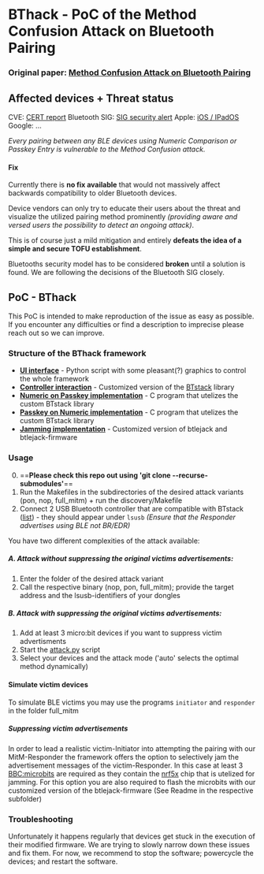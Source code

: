 # BThack - PoC of the Method Confusion Attack on Bluetooth Pairing

### Original paper: [Method Confusion Attack on Bluetooth Pairing](https://www.computer.org/csdl/proceedings-article/sp/2021/893400a213/1mbmHzm2Q6c)

## Affected devices + Threat status
CVE: [CERT report](https://kb.cert.org/vuls/id/534195)
Bluetooth SIG: [SIG security alert](https://www.bluetooth.com/learn-about-bluetooth/bluetooth-technology/bluetooth-security/reporting-security/)
Apple: [iOS / IPadOS](https://support.apple.com/en-us/HT211168)
Google: ...

*Every pairing between any BLE devices using Numeric Comparison or Passkey Entry is vulnerable to the Method Confusion attack.*

#### Fix
Currently there is **no fix available** that would not massively affect backwards compatibility to older Bluetooth devices.

Device vendors can only try to educate their users about the threat and visualize the utilized pairing method prominently  *(providing aware and versed users the possibility to detect an ongoing attack)*.

This is of course just a mild mitigation and entirely **defeats the idea of a simple and secure TOFU establishment**.


Bluetooths security model has to be considered **broken** until a solution is found.
We are following the decisions of the Bluetooth SIG closely.

## PoC - BThack
This PoC is intended to make reproduction of the issue as easy as possible.
If you encounter any difficulties or find a description to imprecise please reach out so we can improve.

### Structure of the BThack framework

* **[UI interface](https://github.com/maxdos64/BThack/blob/master/attack.py)** - Python script with some pleasant(?) graphics to control the whole framework
* **[Controller interaction](https://github.com/lupinglui/btstack/tree/bthack_mods)** - Customized version of the [BTstack](https://github.com/bluekitchen/btstack) library
* **[Numeric on Passkey implementation](https://github.com/maxdos64/BThack/tree/master/NoP)** - C program that utelizes the custom BTstack library
* **[Passkey on Numeric implementation](https://github.com/maxdos64/BThack/tree/master/PoN)** - C program that utelizes the custom BTstack library
* **[Jamming implementation](https://github.com/maxdos64/btlejack/tree/disable_fix)** - Customized version of btlejack and btlejack-firmware 

### Usage
0. ==**Please check this repo out using 'git clone --recurse-submodules'**==
1. Run the Makefiles in the subdirectories of the desired attack variants (pon, nop, full_mitm) + run the discovery/Makefile
2. Connect 2 USB Bluetooth controller that are compatible with BTstack ([list](https://github.com/bluekitchen/btstack#evaluation-platforms)) - they should appear under `lsusb` *(Ensure that the Responder advertises using BLE not BR/EDR)*

You have two different complexities of the attack available:

##### A. Attack without suppressing the original victims advertisements:
1. Enter the folder of the desired attack variant
2. Call the respective binary (nop, pon, full_mitm); provide the target address and the lsusb-identifiers of your dongles

##### B. Attack with suppressing the original victims advertisements:
1. Add at least 3 micro:bit devices if you want to suppress victim advertisments
2. Start the [attack.py](https://github.com/maxdos64/BThack/blob/master/attack.py) script
3. Select your devices and the attack mode ('auto' selects the optimal method dynamically) 

#### Simulate victim devices
To simulate BLE victims you may use the programs `initiator` and `responder` in the folder full_mitm

##### Suppressing victim advertisements
In order to lead a realistic victim-Initiator into attempting the pairing with our MitM-Responder the framework offers the option to selectively jam the advertisement messages of the victim-Responder. In this case at least 3 [BBC:microbits](https://microbit.org/) are required as they contain the 
[nrf5x](https://www.nordicsemi.com/Products/Low-power-short-range-wireless/nRF51822) chip that is utelized for jamming. For this option you are also required to flash the microbits with our customized version of the btlejack-firmware (See Readme in the respective subfolder)

### Troubleshooting
Unfortunately it happens regularly that devices get stuck in the execution of their modified firmware.
We are trying to slowly narrow down these issues and fix them. For now, we recommend to stop the software; powercycle the devices; and restart the software.
